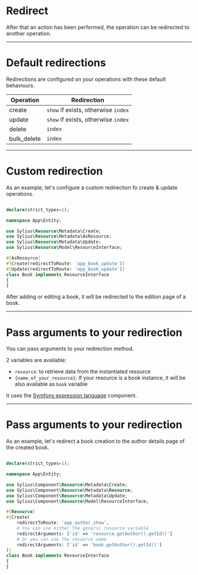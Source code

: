 # Redirect

<v-clicks>

After that an action has been performed, the operation can be redirected to another operation.

</v-clicks>

---

# Default redirections

<v-clicks>

Redirections are configured on your operations with these default behaviours.

| Operation   | Redirection                         |
|-------------|-------------------------------------|
| create      | `show` if exists, otherwise `index` |
| update      | `show` if exists, otherwise `index` |  
| delete      | `index`                             |
| bulk_delete | `index`                             |

</v-clicks>

---

# Custom redirection

<v-clicks>

As an example, let's configure a custom redirection fo create & update operations.

```php {all|12-13}

declare(strict_types=1);

namespace App\Entity;

use Sylius\Resource\Metadata\Create;
use Sylius\Resource\Metadata\AsResource;
use Sylius\Resource\Metadata\Update;
use Sylius\Resource\Model\ResourceInterface;

#[AsResource]
#[Create(redirectToRoute: 'app_book_update')]
#[Update(redirectToRoute: 'app_book_update')]
class Book implements ResourceInterface
{
}
```

After adding or editing a book, it will be redirected to the edition page of a book.

</v-clicks>

---

# Pass arguments to your redirection

<v-clicks>

You can pass arguments to your redirection method.

2 variables are available:

* `resource`: to retrieve data from the instantiated resource
* `{name_of_your_resource}`: If your resource is a book instance, it will be also available as `book` variable

It uses the [Symfony expression language](https://symfony.com/doc/current/components/expression_language.html) component.

</v-clicks>

---

# Pass arguments to your redirection

<v-clicks>

As an example, let's redirect a book creation to the author details page of the created book.

```php {all|13|14-15|16-17}

declare(strict_types=1);

namespace App\Entity;

use Sylius\Component\Resource\Metadata\Create;
use Sylius\Component\Resource\Metadata\Resource;
use Sylius\Component\Resource\Metadata\Update;
use Sylius\Component\Resource\Model\ResourceInterface;

#[Resource]
#[Create(
    redirectToRoute: 'app_author_show', 
    # You can use either the generic resource variable
    redirectArguments: ['id' => 'resource.getAuthor().getId()']
    # Or you can use the resource name
    redirectArguments: ['id' => 'book.getAuthor().getId()']
)]
class Book implements ResourceInterface
{
}
```

</v-clicks>
